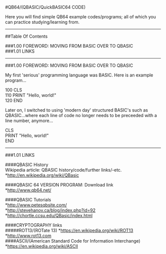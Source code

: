 #QB64/(QBASIC/QuickBASIC64 CODE)    

Here you will find simple QB64 example codes/programs; all of which you can practice studying/learning from.  

-----

##Table Of Contents

###1.00 FOREWORD: MOVING FROM BASIC OVER TO QBASIC      
###1.01 LINKS      

-----

###1.00 FOREWORD: MOVING FROM BASIC OVER TO QBASIC    

My first 'serious' programming language was BASIC. Here is an example program...

100 CLS  
110 PRINT "Hello, world!"  
120 END

Later on, I switched to using 'modern day' structured BASIC's such as QBASIC...where each line of code no longer needs to be preceeded with a line number, anymore...

CLS  
PRINT "Hello, world!"  
END

-----

###1.01 LINKS    

####QBASIC History  
Wikipedia article: QBASIC history/code/further links/-etc.  
*http://en.wikipedia.org/wiki/QBasic

####QBASIC 64 VERSION PROGRAM: Download link    
*http://www.qb64.net/  

####QBASIC Tutorials      
*http://www.petesqbsite.com/  
*http://stevehanov.ca/blog/index.php?id=92  
*http://chortle.ccsu.edu/QBasic/index.html  

####CRYPTOGRAPHY links    
#####ROT13/(ROTate 13)
*https://en.wikipedia.org/wiki/ROT13  
*http://www.rot13.com  
####ASCII/(American Standard Code for Information Interchange)
*https://en.wikipedia.org/wiki/ASCII  

